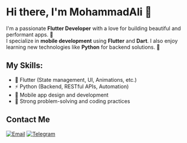 # Hi there, I'm MohammadAli 👋

I'm a passionate **Flutter Developer** with a love for building beautiful and performant apps. 🚀  
I specialize in **mobile development** using **Flutter** and **Dart**. I also enjoy learning new technologies like **Python** for backend solutions. 🐍  

## My Skills:
- 🔧 Flutter (State management, UI, Animations, etc.)
- ⚡ Python (Backend, RESTful APIs, Automation)
- 📱 Mobile app design and development
- 🧠 Strong problem-solving and coding practices


## Contact Me
[![Email](https://img.shields.io/badge/Gmail-orange)](mailto:mohocoder@gmail.com)
[![Telegram](https://img.shields.io/badge/Telegram-blue)](https://t.me/mohammadali_khatami)


